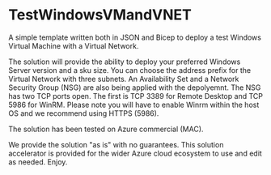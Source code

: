 # TestWindowsVMandVNET
A simple template written both in JSON and Bicep to deploy a test Windows Virtual Machine with a Virtual Network. 

The solution will provide the ability to deploy your preferred Windows Server version and a sku size. You can choose the address prefix for the Virtual Network with three subnets.
An Availability Set and a Network Security Group (NSG) are also being applied with the depolyemnt. The NSG has two TCP ports open. The first is TCP 3389 for Remote Desktop and TCP 5986 for WinRM. 
Please note you will have to enable Winrm within the host OS and we recommend using HTTPS (5986).

The solution has been tested on Azure commercial (MAC).

We provide the solution "as is" with no guarantees. This solution accelerator is provided for the wider Azure cloud ecosystem to use and edit as needed.
Enjoy.

